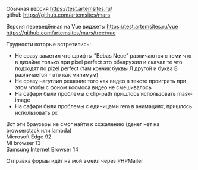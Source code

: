 Обычная версия 
https://test.artemsites.ru/  
github https://github.com/artemsites/mars   

Версия переведённая на Vue виджеты
https://test.artemsites.ru/vue  
https://github.com/artemsites/mars/tree/vue  


Трудности которые встретились:
* Не сразу заметил что шрифты "Bebas Neue" различаются с теми что в дизайне только при pixel perfect это обнаружил и скачал те что подходят по pizel perfect (там кончик буквы Л другой и буква Б различается - это как минимум)
* Не сразу нагуглил решение того как видео в тексте проиграть при этом чтобы с фоном космоса видео не смешивалось
* На сафари были проблемы с clip-path пришлось использовать mask-image
* На сафари были проблемы с единицами rem в анимациях, пришлось использовать px



Вот эти браузеры не смог найти к сожалению (денег нет на browserstack или lambda)      
  Microsoft Edge 92          
  MI browser 13   
  Samsung Internet Browser 14    



Отправка формы идёт на мой эмейл через PHPMailer